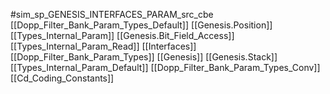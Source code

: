 #sim_sp_GENESIS_INTERFACES_PARAM_src_cbe
[[Dopp_Filter_Bank_Param_Types_Default]]
[[Genesis.Position]]
[[Types_Internal_Param]]
[[Genesis.Bit_Field_Access]]
[[Types_Internal_Param_Read]]
[[Interfaces]]
[[Dopp_Filter_Bank_Param_Types]]
[[Genesis]]
[[Genesis.Stack]]
[[Types_Internal_Param_Default]]
[[Dopp_Filter_Bank_Param_Types_Conv]]
[[Cd_Coding_Constants]]
